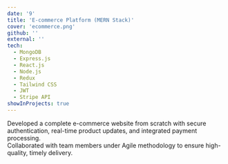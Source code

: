 ```yaml
---
date: '9'
title: 'E-commerce Platform (MERN Stack)'
cover: 'ecommerce.png'
github: ''
external: ''
tech:
  - MongoDB
  - Express.js
  - React.js
  - Node.js
  - Redux
  - Tailwind CSS
  - JWT
  - Stripe API
showInProjects: true
---
```


Developed a complete e-commerce website from scratch with secure authentication, real-time product updates, and integrated payment processing.  
Collaborated with team members under Agile methodology to ensure high-quality, timely delivery.
